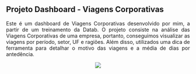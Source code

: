 ## Projeto Dashboard - Viagens Corporativas

<p align="justify">
Este é um dashboard de Viagens Corporativas desenvolvido por mim, a partir de um treinamento da Datab. O projeto consiste na análise das Viagens Corporativas de uma empresa, portanto, conseguimos visualizar as viagens por período, setor, UF e ragiões. Além disso, utilizados uma dica de ferramenta para detalhar o motivo das viagens e a média de dias por antedência.
<p>
<div align="center">
<img src="https://user-images.githubusercontent.com/69217230/163654237-b507b2f3-35c0-4cfa-8be6-9efa90f0f403.gif">
</div>
